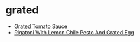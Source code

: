 # grated

 * [Grated Tomato Sauce](index/g/grated-tomato-sauce.json)
 * [Rigatoni With Lemon Chile Pesto And Grated Egg](index/r/rigatoni-with-lemon-chile-pesto-and-grated-egg-51264110.json)
